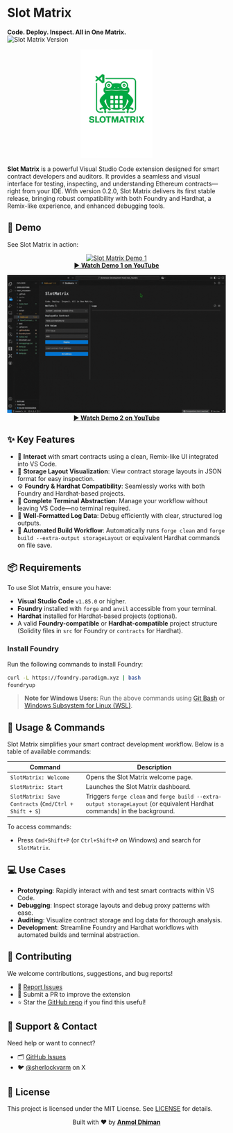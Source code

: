 # Slot Matrix

**Code. Deploy. Inspect. All in One Matrix.**
<br/>
![Slot Matrix Version](https://img.shields.io/badge/SlotMatrix-0.2.0-blue?logo=visualstudiocode&logoColor=white&style=flat)

<p align="center">
  <img src="./assets/slotmatrix-logo.png" alt="Slot Matrix Logo" height="250"/>
</p>

**Slot Matrix** is a powerful Visual Studio Code extension designed for smart contract developers and auditors. It provides a seamless and visual interface for testing, inspecting, and understanding Ethereum contracts—right from your IDE. With version 0.2.0, Slot Matrix delivers its first stable release, bringing robust compatibility with both Foundry and Hardhat, a Remix-like experience, and enhanced debugging tools.

## 🎥 Demo

See Slot Matrix in action:

<p align="center">
  <a href="https://www.youtube.com/watch?v=c3Jfdv1Szv0" target="_blank">
    <img src="./assets/demo1.gif" alt="Slot Matrix Demo 1" />
  </a>
  <br/>
  <strong><a href="https://www.youtube.com/watch?v=c3Jfdv1Szv0" target="_blank">▶ Watch Demo 1 on YouTube</a></strong>
</p>

<p align="center">
  <a href="https://www.youtube.com/watch?v=s29JBp9ZCjc" target="_blank">
    <img src="./assets/demo2.gif" alt="Slot Matrix Demo 2" />
  </a>
  <br/>
  <strong><a href="https://www.youtube.com/watch?v=s29JBp9ZCjc" target="_blank">▶ Watch Demo 2 on YouTube</a></strong>
</p>

## ✨ Key Features

- 🧪 **Interact** with smart contracts using a clean, Remix-like UI integrated into VS Code.
- 🧠 **Storage Layout Visualization**: View contract storage layouts in JSON format for easy inspection.
- ⚙️ **Foundry & Hardhat Compatibility**: Seamlessly works with both Foundry and Hardhat-based projects.
- 💾 **Complete Terminal Abstraction**: Manage your workflow without leaving VS Code—no terminal required.
- 📜 **Well-Formatted Log Data**: Debug efficiently with clear, structured log outputs.
- 🚀 **Automated Build Workflow**: Automatically runs `forge clean` and `forge build --extra-output storageLayout` or equivalent Hardhat commands on file save.

## 📦 Requirements

To use Slot Matrix, ensure you have:

- **Visual Studio Code** `v1.85.0` or higher.
- **Foundry** installed with `forge` and `anvil` accessible from your terminal.
- **Hardhat** installed for Hardhat-based projects (optional).
- A valid **Foundry-compatible** or **Hardhat-compatible** project structure (Solidity files in `src` for Foundry or `contracts` for Hardhat).

### Install Foundry

Run the following commands to install Foundry:

```bash
curl -L https://foundry.paradigm.xyz | bash
foundryup
```

> **Note for Windows Users**: Run the above commands using [Git Bash](https://gitforwindows.org/) or [Windows Subsystem for Linux (WSL)](https://learn.microsoft.com/en-us/windows/wsl/install).

## 🚀 Usage & Commands

Slot Matrix simplifies your smart contract development workflow. Below is a table of available commands:

| Command                                               | Description                                                                                                               |
| ----------------------------------------------------- | ------------------------------------------------------------------------------------------------------------------------- |
| `SlotMatrix: Welcome`                                 | Opens the Slot Matrix welcome page.                                                                                       |
| `SlotMatrix: Start`                                   | Launches the Slot Matrix dashboard.                                                                                       |
| `SlotMatrix: Save Contracts` (`Cmd/Ctrl + Shift + S`) | Triggers `forge clean` and `forge build --extra-output storageLayout` (or equivalent Hardhat commands) in the background. |

To access commands:

- Press `Cmd+Shift+P` (or `Ctrl+Shift+P` on Windows) and search for `SlotMatrix`.

## 💻 Use Cases

- **Prototyping**: Rapidly interact with and test smart contracts within VS Code.
- **Debugging**: Inspect storage layouts and debug proxy patterns with ease.
- **Auditing**: Visualize contract storage and log data for thorough analysis.
- **Development**: Streamline Foundry and Hardhat workflows with automated builds and terminal abstraction.

## 🙌 Contributing

We welcome contributions, suggestions, and bug reports!

- 🐞 [Report Issues](https://github.com/Anmol-Dhiman/SlotMatrix/issues)
- 🌱 Submit a PR to improve the extension
- ⭐ Star the [GitHub repo](https://github.com/Anmol-Dhiman/SlotMatrix) if you find this useful!

## 💬 Support & Contact

Need help or want to connect?

- 🗂 [GitHub Issues](https://github.com/Anmol-Dhiman/SlotMatrix/issues)
- 🐦 [@sherlockvarm](https://x.com/sherlockvarm) on X

## 📄 License

This project is licensed under the MIT License. See [LICENSE](./LICENSE) for details.

<p align="center">
  Built with ❤️ by <strong><a href="https://github.com/Anmol-Dhiman">Anmol Dhiman</a></strong>
</p>
